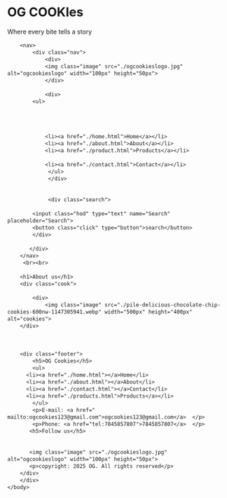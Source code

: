  <!DOCTYPE html>
<html>
    <head>
        <title>e-commerce</title>
     <meta charset="utf-8">
        <meta name="keyword" content=" desserts,cookies,cookies icecream,drynut cookies">
        <meta name="description" content="where every bites tells you a story", melts in your tongue,delicious one, start the day with sweet">
        <meta name="title" content="og cookies" > 
        <meta name="viewport" content="width=device-width, initial-scale=1.0">
     <meta name="google-site-verification" content="11vVyncmE18J1ubggU6-1SWK9dAUR9nDdL9j9NamvI" />
        <link rel="stylesheet" href="./style.css">
    </head>
    <h1>OG COOKIes</h1>
    <body>
         <p class="flavor">Where every bite tells a story</p>
         
        <nav>
            <div class="nav">
                <div>  
                <img class="image" src="./ogcookieslogo.jpg" alt="ogcookieslogo" width="100px" height="50px"> 
                </div>

                <div>
            <ul>
            
                  
                
                
                <li><a href="./home.html">Home</a></li>   
                <li><a href="./about.html">About</a></li>
                <li><a href="./product.html">Products</a></li>
                
                <li><a href="./contact.html">Contact</a></li>
                 </ul>
                 </div>


                 <div class="search">
             
            <input class="hod" type="text" name="Search"  placeholder="Search">
            <button class="click" type="button">search</button>
            </div>
                
           </div>     
        </nav>
         <br><br>

        <h1>About us</h1>
        <div class="cook">
            
            <div>
                <img class="image" src="./pile-delicious-chocolate-chip-cookies-600nw-1147305941.webp" width="500px" height="400px" alt="cookies">
        </div>
 


        <div class="footer">
            <h5>OG Cookies</h5>
            <ul>
          <li><a href="./home.html"></a>Home</li> 
          <li><a href="./about.html"></a>About</li> 
          <li><a href="./contact.html"></a>Contact</li>
          <li><a href="./products.html">Products</a></li>
            </ul>
            <p>E-mail: <a href=" mailto:ogcookies123@gmail.com">ogcookies123@gmail.com</a>  </p>
            <p>Phone: <a href="tel:7845857807">7845857807</a>  </p>
           <h5>Follow us</h5>
         
           
           <img class="image" src="./ogcookieslogo.jpg" alt="ogcookieslogo" width="100px" height="50px">
           <p>copyright: 2025 OG. All rights reserved</p>
        </div>
        </div>  
    </body>
</html>
